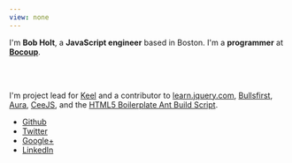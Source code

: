 ```yaml
---
view: none
---
```


<p>I'm <strong>Bob Holt</strong>, a <strong>JavaScript engineer</strong> based in Boston. I'm a <strong>programmer</strong> at <strong><a href="http://www.bocoup.com/">Bocoup</a></strong>.</p>
<br />
<br />
<p>I'm project lead for <a href="https://github.com/archfirst/keel">Keel</a> and a contributor to <a href="https://github.com/jquery/learn.jquery.com">learn.jquery.com</a>, <a href="https://github.com/archfirst/bullsfirst-jquery-backbone">Bullsfirst</a>, <a href="https://github.com/aurajs/aura">Aura</a>, <a href="https://github.com/roblarsen/CeeJS">CeeJS</a>, and the <a href="https://github.com/h5bp/ant-build-script">HTML5 Boilerplate Ant Build Script</a>.</p>

<ul>
<li><a href="https://github.com/bobholt">Github</a></li>
<li><a href="http://twitter.com/bobholt/">Twitter</a></li>
<li><a href="http://gplus.to/bobholt/">Google+</a></li>
<li><a href="http://www.linkedin.com/in/bobholt">LinkedIn</a></li>
</ul>

